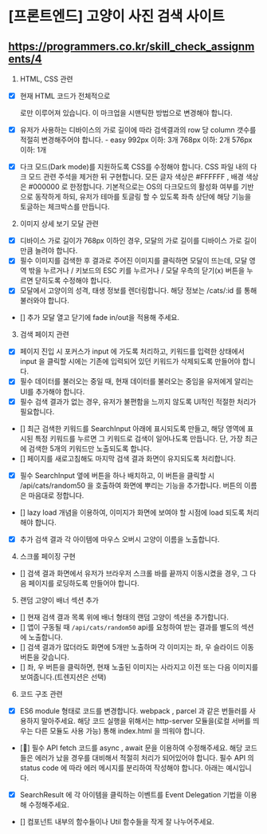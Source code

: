 # [프론트엔드] 고양이 사진 검색 사이트

## https://programmers.co.kr/skill_check_assignments/4

1. HTML, CSS 관련

- [x] 현재 HTML 코드가 전체적으로 <div> 로만 이루어져 있습니다. 이 마크업을 시맨틱한 방법으로 변경해야 합니다.

- [x] 유저가 사용하는 디바이스의 가로 길이에 따라 검색결과의 row 당 column 갯수를 적절히 변경해주어야 합니다. - easy
      992px 이하: 3개
      768px 이하: 2개
      576px 이하: 1개

- [x] 다크 모드(Dark mode)를 지원하도록 CSS를 수정해야 합니다.
      CSS 파일 내의 다크 모드 관련 주석을 제거한 뒤 구현합니다.
      모든 글자 색상은 #FFFFFF , 배경 색상은 #000000 로 한정합니다.
      기본적으로는 OS의 다크모드의 활성화 여부를 기반으로 동작하게 하되, 유저가 테마를 토글링 할 수 있도록 좌측 상단에 해당 기능을 토글하는 체크박스를 만듭니다.

2. 이미지 상세 보기 모달 관련

- [x] 디바이스 가로 길이가 768px 이하인 경우, 모달의 가로 길이를 디바이스 가로 길이만큼 늘려야 합니다.
- [x] 필수 이미지를 검색한 후 결과로 주어진 이미지를 클릭하면 모달이 뜨는데, 모달 영역 밖을 누르거나 / 키보드의 ESC 키를 누르거나 / 모달 우측의 닫기(x) 버튼을 누르면 닫히도록 수정해야 합니다.
- [x] 모달에서 고양이의 성격, 태생 정보를 렌더링합니다. 해당 정보는 /cats/:id 를 통해 불러와야 합니다.
- [] 추가 모달 열고 닫기에 fade in/out을 적용해 주세요.

3. 검색 페이지 관련

- [x] 페이지 진입 시 포커스가 input 에 가도록 처리하고, 키워드를 입력한 상태에서 input 을 클릭할 시에는 기존에 입력되어 있던 키워드가 삭제되도록 만들어야 합니다.
- [x] 필수 데이터를 불러오는 중일 때, 현재 데이터를 불러오는 중임을 유저에게 알리는 UI를 추가해야 합니다.
- [x] 필수 검색 결과가 없는 경우, 유저가 불편함을 느끼지 않도록 UI적인 적절한 처리가 필요합니다.
- [] 최근 검색한 키워드를 SearchInput 아래에 표시되도록 만들고, 해당 영역에 표시된 특정 키워드를 누르면 그 키워드로 검색이 일어나도록 만듭니다. 단, 가장 최근에 검색한 5개의 키워드만 노출되도록 합니다.
- [] 페이지를 새로고침해도 마지막 검색 결과 화면이 유지되도록 처리합니다.
- [x] 필수 SearchInput 옆에 버튼을 하나 배치하고, 이 버튼을 클릭할 시 /api/cats/random50 을 호출하여 화면에 뿌리는 기능을 추가합니다. 버튼의 이름은 마음대로 정합니다.
- [] lazy load 개념을 이용하여, 이미지가 화면에 보여야 할 시점에 load 되도록 처리해야 합니다.
- [x] 추가 검색 결과 각 아이템에 마우스 오버시 고양이 이름을 노출합니다.

4. 스크롤 페이징 구현

- [] 검색 결과 화면에서 유저가 브라우저 스크롤 바를 끝까지 이동시켰을 경우, 그 다음 페이지를 로딩하도록 만들어야 합니다.

5. 랜덤 고양이 배너 섹션 추가

- [] 현재 검색 결과 목록 위에 배너 형태의 랜덤 고양이 섹션을 추가합니다.
- [] 앱이 구동될 때 `/api/cats/random50` api를 요청하여 받는 결과를 별도의 섹션에 노출합니다.
- [] 검색 결과가 많더라도 화면에 5개만 노출하며 각 이미지는 좌, 우 슬라이드 이동 버튼을 갖습니다.
- [] 좌, 우 버튼을 클릭하면, 현재 노출된 이미지는 사라지고 이전 또는 다음 이미지를 보여줍니다.(트렌지션은 선택)

6. 코드 구조 관련

- [x] ES6 module 형태로 코드를 변경합니다.
      webpack , parcel 과 같은 번들러를 사용하지 말아주세요.
      해당 코드 실행을 위해서는 http-server 모듈을(로컬 서버를 띄우는 다른 모듈도 사용 가능) 통해 index.html 을 띄워야 합니다.
- [🔼] 필수 API fetch 코드를 async , await 문을 이용하여 수정해주세요. 해당 코드들은 에러가 났을 경우를 대비해서 적절히 처리가 되어있어야 합니다.
  필수 API 의 status code 에 따라 에러 메시지를 분리하여 작성해야 합니다. 아래는 예시입니다.
- [x] SearchResult 에 각 아이템을 클릭하는 이벤트를 Event Delegation 기법을 이용해 수정해주세요.
- [] 컴포넌트 내부의 함수들이나 Util 함수들을 작게 잘 나누어주세요.

